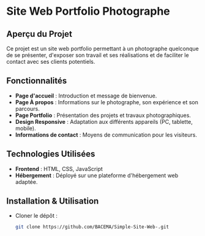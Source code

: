 # Site Web Portfolio Photographe

## Aperçu du Projet
Ce projet est un site web portfolio permettant à un photographe quelconque de se présenter, d'exposer son travail et ses réalisations et de faciliter le contact avec ses clients potentiels.

## Fonctionnalités
- **Page d'accueil** : Introduction et message de bienvenue.
- **Page À propos** : Informations sur le photographe, son expérience et son parcours.
- **Page Portfolio** : Présentation des projets et travaux photographiques.
- **Design Responsive** : Adaptation aux différents appareils (PC, tablette, mobile).
- **Informations de contact** : Moyens de communication pour les visiteurs.

## Technologies Utilisées
- **Frontend** : HTML, CSS, JavaScript
- **Hébergement** : Déployé sur une plateforme d'hébergement web adaptée.

## Installation & Utilisation
 * Cloner le dépôt :
   ```bash
   git clone https://github.com/BACEMA/Simple-Site-Web-.git
   ```
